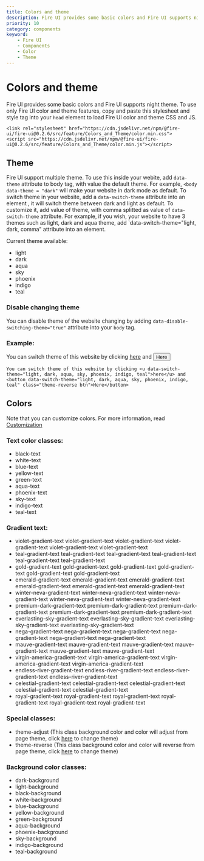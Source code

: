 ```yaml
---
title: Colors and theme
description: Fire UI provides some basic colors and Fire UI supports night theme. 
priority: 10
category: components
keyword: 
    - Fire UI
    - Components
    - Color
    - Theme
---
```


# Colors and theme
Fire UI provides some basic colors and Fire UI supports night theme. To use only Fire UI color and theme features, copy and paste this stylesheet and style tag into your `head` element to load Fire UI color and theme CSS and JS.

```
<link rel="stylesheet" href="https://cdn.jsdelivr.net/npm/@fire-ui/fire-ui@0.2.6/src/feature/Colors_and_Theme/color.min.css">
<script src="https://cdn.jsdelivr.net/npm/@fire-ui/fire-ui@0.2.6/src/feature/Colors_and_Theme/color.min.js"></script>
```

<div class="division">

## Theme
Fire UI support multiple theme. To use this inside your webite, add `data-theme` attribute to body tag, with value the default theme. For example, `<body data-theme = "dark"` will make your website in dark mode as default. To switch theme in your website, add a `data-switch-theme` attribute into an element , it will switch theme between dark and light as default. To customize it, add value of theme, with comma splitted as value of `data-switch-theme` attribute. For example, if you wish, your website to have 3 themes such as light, dark and aqua theme, add `data-switch-theme="light, dark, comma" attribute into an element.

Current theme available:
- light
- dark
- aqua
- sky
- phoenix
- indigo
- teal

### Disable changing theme
You can disable theme of the website changing by adding `data-disable-switching-theme="true"` attribute into your `body` tag.

### Example:
You can switch theme of this website by clicking <u data-switch-theme="light, dark, aqua, sky, phoenix, indigo, teal">here</u> and <button data-switch-theme="light, dark, aqua, sky, phoenix, indigo, teal" class="theme-reverse btn">Here</button>

```
You can switch theme of this website by clicking <u data-switch-theme="light, dark, aqua, sky, phoenix, indigo, teal">here</u> and <button data-switch-theme="light, dark, aqua, sky, phoenix, indigo, teal" class="theme-reverse btn">Here</button>
```

</div>
<div class="division">

## Colors
Note that you can customize colors. For more information, read <a href = "./customize" class="link">Customization</a>

### Text color classes:
<ul>
    <li class="black-text">black-text</li>
    <li class="white-text">white-text</li>
    <li class="blue-text">blue-text</li>
    <li class="yellow-text">yellow-text</li>
    <li class="green-text">green-text</li>
    <li class="aqua-text">aqua-text</li>
    <li class="phoenix-text">phoenix-text</li>
    <li class="sky-text">sky-text</li>
    <li class="indigo-text">indigo-text</li>
    <li class="teal-text">teal-text</li>
</ul>

### Gradient text:
<ul>
    <li class="violet-gradient-text">violet-gradient-text violet-gradient-text violet-gradient-text violet-gradient-text violet-gradient-text violet-gradient-text</li>
    <li class="teal-gradient-text">teal-gradient-text teal-gradient-text teal-gradient-text teal-gradient-text teal-gradient-text teal-gradient-text</li>
    <li class="gold-gradient-text">gold-gradient-text gold-gradient-text gold-gradient-text gold-gradient-text gold-gradient-text gold-gradient-text</li>
    <li class="emerald-gradient-text">emerald-gradient-text emerald-gradient-text emerald-gradient-text emerald-gradient-text emerald-gradient-text emerald-gradient-text</li>
    <li class="winter-neva-gradient-text">winter-neva-gradient-text winter-neva-gradient-text winter-neva-gradient-text winter-neva-gradient-text winter-neva-gradient-text</li>
    <li class="premium-dark-gradient-text">premium-dark-gradient-text premium-dark-gradient-text premium-dark-gradient-text premium-dark-gradient-text premium-dark-gradient-text</li>
    <li class="everlasting-sky-gradient-text">everlasting-sky-gradient-text everlasting-sky-gradient-text everlasting-sky-gradient-text everlasting-sky-gradient-text</li>
    <li class="nega-gradient-text">nega-gradient-text nega-gradient-text nega-gradient-text nega-gradient-text nega-gradient-text nega-gradient-text</li>
    <li class="mauve-gradient-text">mauve-gradient-text mauve-gradient-text mauve-gradient-text mauve-gradient-text mauve-gradient-text mauve-gradient-text</li>
    <li class="virgin-america-gradient-text">virgin-america-gradient-text virgin-america-gradient-text virgin-america-gradient-text virgin-america-gradient-text</li>
    <li class="endless-river-gradient-text">endless-river-gradient-text endless-river-gradient-text endless-river-gradient-text endless-river-gradient-text</li>
    <li class="celestial-gradient-text">celestial-gradient-text celestial-gradient-text celestial-gradient-text celestial-gradient-text celestial-gradient-text</li>
    <li class="royal-gradient-text">royal-gradient-text royal-gradient-text royal-gradient-text royal-gradient-text royal-gradient-text royal-gradient-text</li>
</ul>

### Special classes:
<ul>
    <li class="theme-adjust">theme-adjust (This class background color and color will adjust from page theme, click <u data-switch-theme="light, dark, aqua, sky, phoenix, indigo, teal">here</u> to change theme)</li>
    <li class="theme-reverse">theme-reverse (This class background color and color will reverse from page theme, click <u data-switch-theme="light, dark, aqua, sky, phoenix, indigo, teal">here</u> to change theme)</li>
</ul>

### Background color classes:
<ul>
    <li><div class="box dark-background white-text">dark-background</div></li>
    <li><div class="box light-background black-text">light-background</div></li>
    <li><div class="box black-background white-text">black-background</div></li>
    <li><div class="box white-background black-text">white-background</div></li>
    <li><div class="box blue-background">blue-background</div></li>
    <li><div class="box yellow-background">yellow-background</div></li>
    <li><div class="box green-background">green-background</div></li>
    <li><div class="box aqua-background">aqua-background</div></li>
    <li><div class="box phoenix-background">phoenix-background</div></li>
    <li><div class="box sky-background">sky-background</div></li>
    <li><div class="box indigo-background">indigo-background</div></li>
    <li><div class="box teal-background">teal-background</div></li>
</ul>
</div>